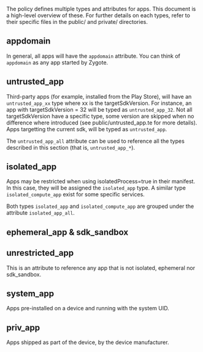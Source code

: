 The policy defines multiple types and attributes for apps. This document is a
high-level overview of these. For further details on each types, refer to their
specific files in the public/ and private/ directories.

## appdomain
In general, all apps will have the `appdomain` attribute. You can think of
`appdomain` as any app started by Zygote.

## untrusted_app
Third-party apps (for example, installed from the Play Store), will have an
`untrusted_app_xx` type where xx is the targetSdkVersion. For instance, an app
with targetSdkVersion = 32 will be typed as `untrusted_app_32`. Not all
targetSdkVersion have a specific type, some version are skipped when no
difference where introduced (see public/untrusted_app.te for more details).
Apps targetting the current sdk, will be typed as `untrusted_app`.

The `untrusted_app_all` attribute can be used to reference all the types
described in this section (that is, `untrusted_app_*`).

## isolated_app
Apps may be restricted when using isolatedProcess=true in their manifest. In
this case, they will be assigned the `isolated_app` type. A similar type
`isolated_compute_app` exist for some specific services.

Both types `isolated_app` and `isolated_compute_app` are grouped under the
attribute `isolated_app_all`.

## ephemeral_app & sdk_sandbox

## unrestricted_app
This is an attribute to reference any app that is not isolated, ephemeral nor
sdk_sandbox.

## system_app
Apps pre-installed on a device and running with the system UID.

## priv_app
Apps shipped as part of the device, by the device manufacturer.


